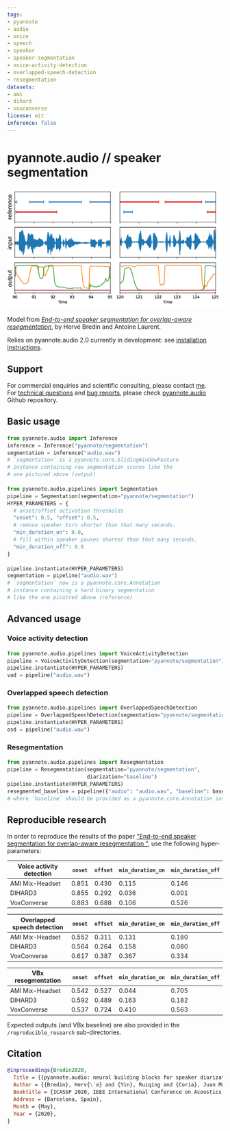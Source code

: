 ```yaml
---
tags:
- pyannote
- audio
- voice
- speech
- speaker
- speaker-segmentation
- voice-activity-detection
- overlapped-speech-detection
- resegmentation
datasets:
- ami
- dihard
- voxconverse
license: mit
inference: false
---
```


# pyannote.audio // speaker segmentation

![Example](example.png)

Model from *[End-to-end speaker segmentation for overlap-aware resegmentation](http://arxiv.org/abs/2104.04045)*, by Hervé Bredin and Antoine Laurent.

Relies on pyannote.audio 2.0 currently in development: see [installation instructions](https://github.com/pyannote/pyannote-audio/tree/develop#installation).

## Support

For commercial enquiries and scientific consulting, please contact [me](mailto:herve@niderb.fr).  
For [technical questions](https://github.com/pyannote/pyannote-audio/discussions) and [bug reports](https://github.com/pyannote/pyannote-audio/issues), please check [pyannote.audio](https://github.com/pyannote/pyannote-audio) Github repository.

## Basic usage

```python
from pyannote.audio import Inference
inference = Inference("pyannote/segmentation")
segmentation = inference("audio.wav")
# `segmentation` is a pyannote.core.SlidingWindowFeature
# instance containing raw segmentation scores like the 
# one pictured above (output)

from pyannote.audio.pipelines import Segmentation
pipeline = Segmentation(segmentation="pyannote/segmentation")
HYPER_PARAMETERS = {
  # onset/offset activation thresholds
  "onset": 0.5, "offset": 0.5,
  # remove speaker turn shorter than that many seconds.
  "min_duration_on": 0.0,
  # fill within speaker pauses shorter than that many seconds.
  "min_duration_off": 0.0
}

pipeline.instantiate(HYPER_PARAMETERS)
segmentation = pipeline("audio.wav")
# `segmentation` now is a pyannote.core.Annotation
# instance containing a hard binary segmentation 
# like the one picutred above (reference)
```


## Advanced usage

### Voice activity detection

```python
from pyannote.audio.pipelines import VoiceActivityDetection
pipeline = VoiceActivityDetection(segmentation="pyannote/segmentation")
pipeline.instantiate(HYPER_PARAMETERS)
vad = pipeline("audio.wav")
```

### Overlapped speech detection

```python
from pyannote.audio.pipelines import OverlappedSpeechDetection
pipeline = OverlappedSpeechDetection(segmentation="pyannote/segmentation")
pipeline.instantiate(HYPER_PARAMETERS)
osd = pipeline("audio.wav")
```

### Resegmentation

```python
from pyannote.audio.pipelines import Resegmentation
pipeline = Resegmentation(segmentation="pyannote/segmentation", 
                          diarization="baseline")
pipeline.instantiate(HYPER_PARAMETERS)
resegmented_baseline = pipeline({"audio": "audio.wav", "baseline": baseline})
# where `baseline` should be provided as a pyannote.core.Annotation instance
```

## Reproducible research 

In order to reproduce the results of the paper ["End-to-end speaker segmentation for overlap-aware resegmentation
"](https://arxiv.org/abs/2104.04045), use the following hyper-parameters:

Voice activity detection  | `onset` | `offset` | `min_duration_on` | `min_duration_off`
----------------|---------|----------|-------------------|-------------------
AMI Mix-Headset | 0.851   | 0.430    | 0.115             | 0.146
DIHARD3         | 0.855   | 0.292    | 0.036             | 0.001
VoxConverse     | 0.883   | 0.688    | 0.106             | 0.526

Overlapped speech detection | `onset` | `offset` | `min_duration_on` | `min_duration_off`
----------------|---------|----------|-------------------|-------------------
AMI Mix-Headset | 0.552   | 0.311    | 0.131             | 0.180
DIHARD3         | 0.564   | 0.264    | 0.158             | 0.080
VoxConverse     | 0.617   | 0.387    | 0.367             | 0.334

VBx resegmentation | `onset` | `offset` | `min_duration_on` | `min_duration_off`
----------------|---------|----------|-------------------|-------------------
AMI Mix-Headset | 0.542   | 0.527    | 0.044             | 0.705
DIHARD3         | 0.592   | 0.489    | 0.163             | 0.182
VoxConverse     | 0.537   | 0.724    | 0.410             | 0.563

Expected outputs (and VBx baseline) are also provided in the `/reproducible_research` sub-directories.

## Citation

```bibtex
@inproceedings{Bredin2020,
  Title = {{pyannote.audio: neural building blocks for speaker diarization}},
  Author = {{Bredin}, Herv{\'e} and {Yin}, Ruiqing and {Coria}, Juan Manuel and {Gelly}, Gregory and {Korshunov}, Pavel and {Lavechin}, Marvin and {Fustes}, Diego and {Titeux}, Hadrien and {Bouaziz}, Wassim and {Gill}, Marie-Philippe},
  Booktitle = {ICASSP 2020, IEEE International Conference on Acoustics, Speech, and Signal Processing},
  Address = {Barcelona, Spain},
  Month = {May},
  Year = {2020},
}
```
